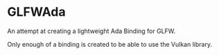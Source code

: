# GLFWAda
An attempt at creating a lightweight Ada Binding for GLFW.

Only enough of a binding is created to be able to use the Vulkan library.
